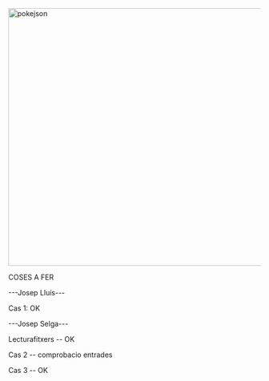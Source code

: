 <img width="515" alt="pokejson" src="https://user-images.githubusercontent.com/6912140/49163881-5848a080-f32e-11e8-94ec-122c33592dd4.PNG">


COSES A FER

---Josep Lluís---

Cas 1: OK 

---Josep Selga---
 
Lecturafitxers  --  OK

Cas 2  -- comprobacio entrades

Cas 3 -- OK
